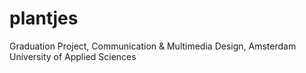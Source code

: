 # plantjes
Graduation Project, Communication &amp; Multimedia Design, Amsterdam University of Applied Sciences
